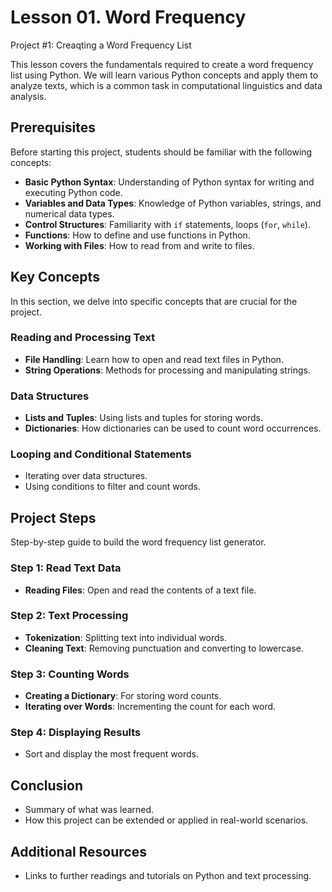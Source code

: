 # Lesson 01. Word Frequency

Project #1: Creaqting a Word Frequency List

This lesson covers the fundamentals required to create a word frequency list using Python. We will learn various Python concepts and apply them to analyze texts, which is a common task in computational linguistics and data analysis.

## Prerequisites

Before starting this project, students should be familiar with the following concepts:

- **Basic Python Syntax**: Understanding of Python syntax for writing and executing Python code.
- **Variables and Data Types**: Knowledge of Python variables, strings, and numerical data types.
- **Control Structures**: Familiarity with `if` statements, loops (`for`, `while`).
- **Functions**: How to define and use functions in Python.
- **Working with Files**: How to read from and write to files.

## Key Concepts

In this section, we delve into specific concepts that are crucial for the project.

### Reading and Processing Text

- **File Handling**: Learn how to open and read text files in Python.
- **String Operations**: Methods for processing and manipulating strings.

### Data Structures

- **Lists and Tuples**: Using lists and tuples for storing words.
- **Dictionaries**: How dictionaries can be used to count word occurrences.

### Looping and Conditional Statements

- Iterating over data structures.
- Using conditions to filter and count words.

## Project Steps

Step-by-step guide to build the word frequency list generator.

### Step 1: Read Text Data

- **Reading Files**: Open and read the contents of a text file.

### Step 2: Text Processing

- **Tokenization**: Splitting text into individual words.
- **Cleaning Text**: Removing punctuation and converting to lowercase.

### Step 3: Counting Words

- **Creating a Dictionary**: For storing word counts.
- **Iterating over Words**: Incrementing the count for each word.

### Step 4: Displaying Results

- Sort and display the most frequent words.

## Conclusion

- Summary of what was learned.
- How this project can be extended or applied in real-world scenarios.

## Additional Resources

- Links to further readings and tutorials on Python and text processing.
